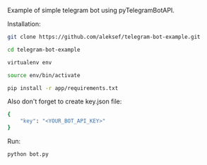 Example of simple telegram bot using pyTelegramBotAPI.

Installation:
```sh
git clone https://github.com/aleksef/telegram-bot-example.git
```
```sh
cd telegram-bot-example
```
```sh
virtualenv env
```
```sh
source env/bin/activate
```
```sh
pip install -r app/requirements.txt
```
Also don't forget to create key.json file:
```sh
{
    "key": "<YOUR_BOT_API_KEY>"
}
```
Run:
```sh
python bot.py
```